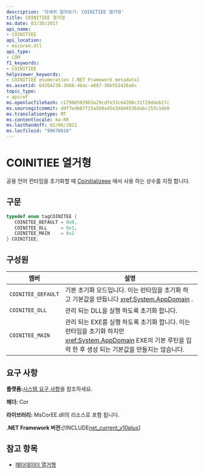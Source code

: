 ```yaml
---
description: '자세히 알아보기: COINITIEE 열거형'
title: COINITIEE 열거형
ms.date: 03/30/2017
api_name:
- COINITIEE
api_location:
- mscoree.dll
api_type:
- COM
f1_keywords:
- COINITIEE
helpviewer_keywords:
- COINITIEE enumeration [.NET Framework metadata]
ms.assetid: 64264238-3b68-4bac-a887-36b552426a6c
topic_type:
- apiref
ms.openlocfilehash: c17980582903a29cdfe33c64200c31f29ddeb17c
ms.sourcegitcommit: ddf7edb67715a5b9a45e3dd44536dabc153c1de0
ms.translationtype: MT
ms.contentlocale: ko-KR
ms.lasthandoff: 02/06/2021
ms.locfileid: "99678616"
---
```

# <a name="coinitiee-enumeration"></a>COINITIEE 열거형

공용 언어 런타임을 초기화할 때 [Coinitializeee](../hosting/coinitializeee-function.md) 에서 사용 하는 상수를 지정 합니다.  
  
## <a name="syntax"></a>구문  
  
```cpp  
typedef enum tagCOINITEE {  
   COINITEE_DEFAULT = 0x0,  
   COINITEE_DLL     = 0x1,  
   COINITEE_MAIN    = 0x2  
} COINITIEE;  
```  
  
## <a name="members"></a>구성원  
  
|멤버|설명|  
|------------|-----------------|  
|`COINITEE_DEFAULT`|기본 초기화 모드입니다. 이는 런타임을 초기화 하 고 기본값을 만듭니다 <xref:System.AppDomain> .|  
|`COINITEE_DLL`|관리 되는 DLL을 실행 하도록 초기화 합니다.|  
|`COINITEE_MAIN`|관리 되는 EXE를 실행 하도록 초기화 합니다. 이는 런타임을 초기화 하지만 <xref:System.AppDomain> EXE의 기본 루틴을 입력 한 후 생성 되는 기본값을 만들지는 않습니다.|  
  
## <a name="requirements"></a>요구 사항  

 **플랫폼:**[시스템 요구 사항](../../get-started/system-requirements.md)을 참조하세요.  
  
 **헤더:** Cor  
  
 **라이브러리:** MsCorEE.dll의 리소스로 포함 됩니다.  
  
 **.NET Framework 버전:**[!INCLUDE[net_current_v10plus](../../../../includes/net-current-v10plus-md.md)]  
  
## <a name="see-also"></a>참고 항목

- [메타데이터 열거형](metadata-enumerations.md)
